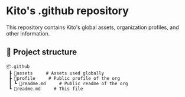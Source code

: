 # Kito's .github repository

This repository contains Kito's global assets, organization profiles, and other information.

## 📂 Project structure

```
📦.github
 ┣ 📂assets     # Assets used globally
 ┣ 📂profile     # Public profile of the org
 ┃ ┗ 📜readme.md     # Public readme of the org
 ┗ 📜readme.md     # This file
```